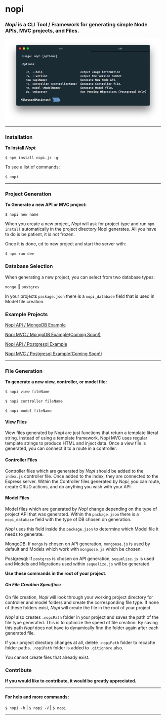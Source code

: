 # nopi
### *Nopi* is a CLI Tool / Framework for generating simple Node APIs, MVC projects, and Files.

![](screenshot.png)
___
### Installation

<strong>To Install *Nopi*:</strong>

```$ npm install nopi.js -g```

To see a list of commands:

```$ nopi```
___
### Project Generation

<strong>To Generate a new API or MVC project:</strong>

```$ nopi new name```

When you create a new project, *Nopi* will ask for project type and run ```npm install``` automatically in the project directory Nopi generates. All you have to do is be patient, it is not frozen.

Once it is done, cd to new project and start the server with:

```$ npm run dev```

### Database Selection

When generating a new project, you can select from two database types:

```mongo``` || ```postgres```

In your projects ```package.json``` there is a ```nopi_database``` field that
is used in Model file creation.

### Example Projects

[Nopi API / MongoDB Example](https://github.com/AlekstheRealist/nopiMongoExample)

[Nopi MVC / MongoDB Example(Coming Soon!)]()

[Nopi API / Postgresql Example](https://github.com/Mikeysax/nopiPostgresExample)

[Nopi MVC / Postgresql Example(Coming Soon!)]()

___
### File Generation

<strong>To generate a new view, controller, or model file:</strong>

```$ nopi view fileName```

```$ nopi controller fileName```

```$ nopi model fileName```   

#### View Files

View files generated by Nopi are just functions that return a template literal string. Instead of using a template framework, Nopi MVC uses regular template strings to produce HTML and inject data. Once a view file is generated, you can connect it to a route in a controller.

#### Controller Files

Controller files which are generated by *Nopi* should be added to the ```index.js``` controller file. Once added to the index, they are connected to the Express server. Within the Controller files generated by *Nopi*, you can route, create CRUD actions, and do anything you wish with your API.

#### Model Files

Model files which are generated by *Nopi* change depending on the type of project API that was generated. Within the ```package.json``` there is a ```nopi_database``` field with the type of DB chosen on generation.

*Nopi* uses this field inside the ```package.json``` to determine which Model file it needs to generate.

MongoDB: If ```mongo``` is chosen on API generation, ```mongoose.js``` is used by default and Models which work with ```mongoose.js``` which be chosen.

Postgresql: If ```postgres``` is chosen on API generation, ```sequelize.js``` is used and Models and Migrations used within ```sequelize.js``` will be generated.

<strong>Use these commands in the root of your project.</strong>

##### <strong>On File Creation Specifics:</strong>

On file creation, *Nopi* will look through your working project directory for controller and model folders and create the corresponding file type. If none of these folders exist, *Nopi* will create the file in the root of your project.

*Nopi* also creates ```.nopiPath``` folder in your project and saves the path of the file type generated. This is to optimize the speed of file creation. By saving this path *Nopi* does not have to dynamically find the folder again after each generated file.

If your project directory changes at all, delete ```.nopiPath``` folder to recache folder paths. ```.nopiPath``` folder is added to ```.gitignore``` also.

You cannot create files that already exist.

### Contribute
<strong>If you would like to contribute, it would be greatly appreciated.</strong>

___
#### <strong>For help and more commands:</strong>

```$ nopi -h``` | ```$ nopi -V``` | ```$ nopi```

___
